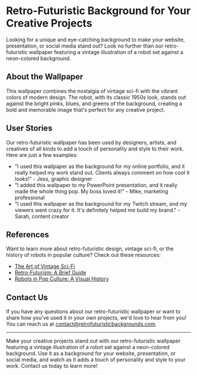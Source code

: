 <!--font:Montserrat-->

# Retro-Futuristic Background for Your Creative Projects

Looking for a unique and eye-catching background to make your website, presentation, or social media stand out? Look no further than our retro-futuristic wallpaper featuring a vintage illustration of a robot set against a neon-colored background.

## About the Wallpaper

This wallpaper combines the nostalgia of vintage sci-fi with the vibrant colors of modern design. The robot, with its classic 1950s look, stands out against the bright pinks, blues, and greens of the background, creating a bold and memorable image that's perfect for any creative project.

## User Stories

Our retro-futuristic wallpaper has been used by designers, artists, and creatives of all kinds to add a touch of personality and style to their work. Here are just a few examples:

- "I used this wallpaper as the background for my online portfolio, and it really helped my work stand out. Clients always comment on how cool it looks!" - Jess, graphic designer
- "I added this wallpaper to my PowerPoint presentation, and it really made the whole thing pop. My boss loved it!" - Mike, marketing professional
- "I used this wallpaper as the background for my Twitch stream, and my viewers went crazy for it. It's definitely helped me build my brand." - Sarah, content creator

## References

Want to learn more about retro-futuristic design, vintage sci-fi, or the history of robots in popular culture? Check out these resources:

- [The Art of Vintage Sci-Fi](#)
- [Retro-Futurism: A Brief Guide](#)
- [Robots in Pop Culture: A Visual History](#)

## Contact Us

If you have any questions about our retro-futuristic wallpaper or want to share how you've used it in your own projects, we'd love to hear from you! You can reach us at [contact@retrofuturisticbackgrounds.com](mailto:contact@retrofuturisticbackgrounds.com).

---

Make your creative projects stand out with our retro-futuristic wallpaper featuring a vintage illustration of a robot set against a neon-colored background. Use it as a background for your website, presentation, or social media, and watch as it adds a touch of personality and style to your work. Contact us today to learn more!

<!--

Write me content for website with wallpaper which alt text is:

"A retro-futuristic wallpaper featuring a vintage illustration of a robot, set against a neon-colored background."

The name/title of the page should not be 1:1 copy of the alt text but rather a real content of the website which is using this wallpaper.

- Use markdown format 
- Start with heading
- Heading should be short and concise
- The content should look like a real website 
- The website should not be about the wallpaper, wallpaper is just a related background
- Heading should be contain work "wallpaper" or "background"
- Include real sections like references, contact, user stories, etc. use things relevant to the page purpose.
- Feel free to use structure like headings, bullets, numbering, blockquotes, paragraphs, horizontal lines, etc.
- You can use formatting like bold or _italic_
- You can include UTF-8 emojis
- Links should be only #hash anchors (and you can refer to the document itself)
- Do not include images


---


# Retro-Futuristic Background for Your Creative Projects

Looking for a unique and eye-catching background to make your website, presentation, or social media stand out? Look no further than our retro-futuristic wallpaper featuring a vintage illustration of a robot set against a neon-colored background.

## About the Wallpaper

This wallpaper combines the nostalgia of vintage sci-fi with the vibrant colors of modern design. The robot, with its classic 1950s look, stands out against the bright pinks, blues, and greens of the background, creating a bold and memorable image that's perfect for any creative project.

## User Stories

Our retro-futuristic wallpaper has been used by designers, artists, and creatives of all kinds to add a touch of personality and style to their work. Here are just a few examples:

- "I used this wallpaper as the background for my online portfolio, and it really helped my work stand out. Clients always comment on how cool it looks!" - Jess, graphic designer
- "I added this wallpaper to my PowerPoint presentation, and it really made the whole thing pop. My boss loved it!" - Mike, marketing professional
- "I used this wallpaper as the background for my Twitch stream, and my viewers went crazy for it. It's definitely helped me build my brand." - Sarah, content creator

## References

Want to learn more about retro-futuristic design, vintage sci-fi, or the history of robots in popular culture? Check out these resources:

- [The Art of Vintage Sci-Fi](#)
- [Retro-Futurism: A Brief Guide](#)
- [Robots in Pop Culture: A Visual History](#)

## Contact Us

If you have any questions about our retro-futuristic wallpaper or want to share how you've used it in your own projects, we'd love to hear from you! You can reach us at [contact@retrofuturisticbackgrounds.com](mailto:contact@retrofuturisticbackgrounds.com).

---

Make your creative projects stand out with our retro-futuristic wallpaper featuring a vintage illustration of a robot set against a neon-colored background. Use it as a background for your website, presentation, or social media, and watch as it adds a touch of personality and style to your work. Contact us today to learn more!

-->
